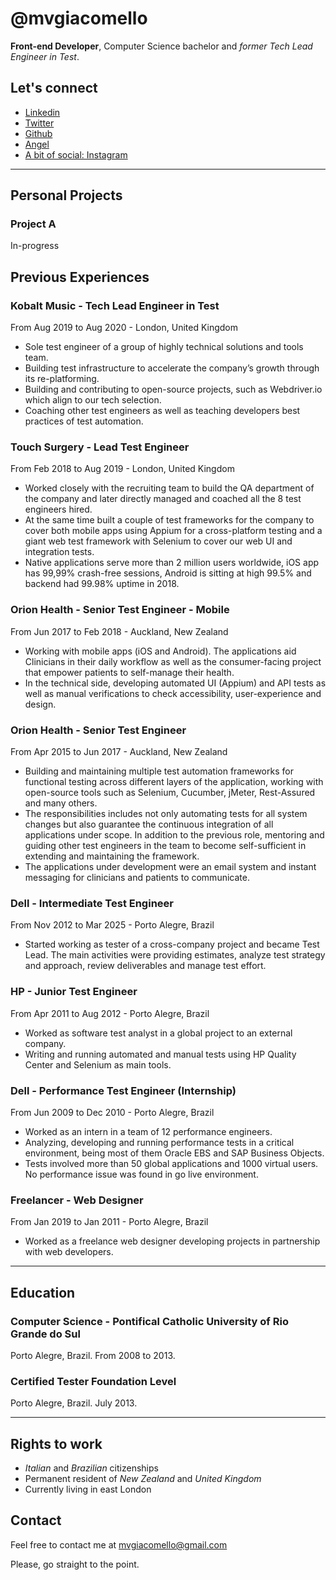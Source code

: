 # @mvgiacomello

**Front-end Developer**, Computer Science bachelor and _former Tech Lead Engineer in Test_.

## Let's connect

- [Linkedin](https://www.linkedin.com/in/mvgiacomello/)
- [Twitter](https://twitter.com/mvgiacomello)
- [Github](https://github.com/mvgiacomello)
- [Angel](https://angel.co/u/mvgiacomello)
- [A bit of social: Instagram](https://www.instagram.com/mvgiacomello/)

---

## Personal Projects

### Project A

In-progress

## Previous Experiences

### Kobalt Music - Tech Lead Engineer in Test

From Aug 2019 to Aug 2020 - London, United Kingdom

- Sole test engineer of a group of highly technical solutions and tools team.
- Building test infrastructure to accelerate the company’s growth through its re-platforming.
- Building and contributing to open-source projects, such as Webdriver.io which align to our tech selection.
- Coaching other test engineers as well as teaching developers best practices of test automation.

### Touch Surgery - Lead Test Engineer

From Feb 2018 to Aug 2019 - London, United Kingdom

- Worked closely with the recruiting team to build the QA department of the company and later directly managed and coached all the 8 test engineers hired.
- At the same time built a couple of test frameworks for the company to cover both mobile apps using Appium for a cross-platform testing and a giant web test framework with Selenium to cover our web UI and integration tests.
- Native applications serve more than 2 million users worldwide, iOS app has 99,99% crash-free sessions, Android is sitting at high 99.5% and backend had 99.98% uptime in 2018.

### Orion Health - Senior Test Engineer - Mobile

From Jun 2017 to Feb 2018 - Auckland, New Zealand

- Working with mobile apps (iOS and Android). The applications aid Clinicians in their daily workflow as well as the consumer-facing project that empower patients to self-manage their health.
- In the technical side, developing automated UI (Appium) and API tests as well as manual verifications to check accessibility, user-experience and design.

### Orion Health - Senior Test Engineer

From Apr 2015 to Jun 2017 - Auckland, New Zealand

- Building and maintaining multiple test automation frameworks for functional testing across different layers of the application, working with open-source tools such as Selenium, Cucumber, jMeter, Rest-Assured and many others.
- The responsibilities includes not only automating tests for all system changes but also guarantee the continuous integration of all applications under scope. In addition to the previous role, mentoring and guiding other test engineers in the team to become self-sufficient in extending and maintaining the framework.
- The applications under development were an email system and instant messaging for clinicians and patients to communicate.

### Dell - Intermediate Test Engineer

From Nov 2012 to Mar 2025 - Porto Alegre, Brazil

- Started working as tester of a cross-company project and became Test Lead. The main activities were providing estimates, analyze test strategy and approach, review deliverables and manage test effort.

### HP - Junior Test Engineer

From Apr 2011 to Aug 2012 - Porto Alegre, Brazil

- Worked as software test analyst in a global project to an external company.
- Writing and running automated and manual tests using HP Quality Center and Selenium as main tools.

### Dell - Performance Test Engineer (Internship)

From Jun 2009 to Dec 2010 - Porto Alegre, Brazil

- Worked as an intern in a team of 12 performance engineers.
- Analyzing, developing and running performance tests in a critical environment, being most of them Oracle EBS and SAP Business Objects.
- Tests involved more than 50 global applications and 1000 virtual users. No performance issue was found in go live environment.

### Freelancer - Web Designer

From Jan 2019 to Jan 2011 - Porto Alegre, Brazil

- Worked as a freelance web designer developing projects in partnership with web developers.

---

## Education

### Computer Science - Pontifical Catholic University of Rio Grande do Sul

Porto Alegre, Brazil. From 2008 to 2013.

### Certified Tester Foundation Level

Porto Alegre, Brazil. July 2013.

---

## Rights to work

- *Italian* and *Brazilian* citizenships
- Permanent resident of *New Zealand* and *United Kingdom*
- Currently living in east London

## Contact

Feel free to contact me at [mvgiacomello@gmail.com](mailto:mvgiacomello@gmail.com)

Please, go straight to the point.
